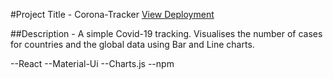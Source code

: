 #Project Title - Corona-Tracker <a href="https://ahsanraza007.github.io/corona-tracker/">View Deployment</a>

##Description - A simple Covid-19 tracking. Visualises the number of cases for countries and the global data using Bar and Line charts.

--React
--Material-Ui
--Charts.js
--npm
